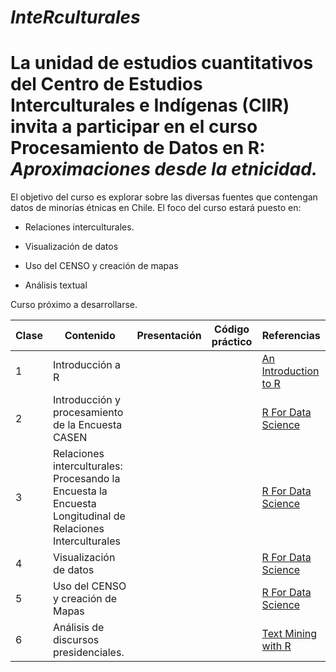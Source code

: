 # ***InteRculturales***

# La unidad de estudios cuantitativos del Centro de Estudios Interculturales e Indígenas (CIIR) invita a participar en el curso Procesamiento de Datos en R: *Aproximaciones desde la etnicidad.*

El objetivo del curso es explorar sobre las diversas fuentes que contengan datos de minorías étnicas en Chile. El foco del curso estará puesto en:

-   Relaciones interculturales.

-   Visualización de datos

-   Uso del CENSO y creación de mapas

-   Análisis textual

Curso próximo a desarrollarse.

| Clase | Contenido                                                                                                 | Presentación | Código práctico | Referencias                                                                |
|-------|-----------------------------------------------------------------------------------------------------------|--------------|-----------------|----------------------------------------------------------------------------|
| 1     | Introducción a R                                                                                          |              |                 | [An Introduction to R](https://intro2r.com "An Introduction to R [Libro]") |
| 2     | Introducción y procesamiento de la Encuesta CASEN                                                         |              |                 | [R For Data Science](https://r4ds.had.co.nz/ "R For Data Science")         |
| 3     | Relaciones interculturales: Procesando la Encuesta la Encuesta Longitudinal de Relaciones Interculturales |              |                 | [R For Data Science](https://r4ds.had.co.nz/ "R For Data Science")         |
| 4     | Visualización de datos                                                                                    |              |                 | [R For Data Science](https://r4ds.had.co.nz/ "R For Data Science")         |
| 5     | Uso del CENSO y creación de Mapas                                                                         |              |                 | [R For Data Science](https://r4ds.had.co.nz/ "R For Data Science")         |
| 6     | Análisis de discursos presidenciales.                                                                     |              |                 | [Text Mining with R](https://www.tidytextmining.com/)                      |
